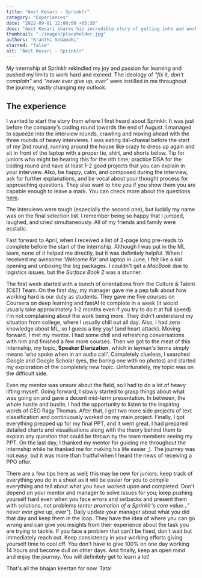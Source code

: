 ```yaml
---
title: "Amit Kesari - Sprinklr"
category: "Experiences"
date: "2022-09-01 12:00:00 +05:30"
desc: "Amit Kesari shares his incredible story of getting into and working at Sprinklr as a summer intern. From the tough interviews to the joy of receiving a PPO, tag along on his journey as he explains valuable lessons from experience!"
thumbnail: "./images/placeholder.jpg"
authors: "Kranthi Sedamaki"
starred: "false"
alt: "Amit Kesari - Sprinklr"
---
```


My internship at Sprinklr rekindled my joy and passion for learning and pushed my limits to work hard and exceed. The ideology of *"fix it, don't complain"* and *"never ever give up, ever"* were instilled in me throughout the journey, vastly changing my outlook.

## **The experience**

I wanted to start the story from where I first heard about Sprinklr. It was just before the company's coding round towards the end of August. I managed to squeeze into the interview rounds, crawling and moving ahead with the three rounds of heavy interviews. I was eating dal-chawal before the start of my 2nd round, running around the house like crazy to dress up again and sit in front of the laptop with a proper tie, shirt, and shorts below. Tip for juniors who might be hearing this for the nth time; practice DSA for the coding round and have at least 1-2 good projects that you can explain in your interview. Also, be happy, calm, and composed during the interview, ask for further explanations, and be vocal about your thought process for approaching questions. They also want to hire you if you show them you are capable enough to leave a mark. You can check more about the questions [here](https://docs.google.com/document/d/1E952TDkK3XmvkD3jkJL59_Lq8dKd4wnibumxIMNYfUg/edit?usp=sharing).

The interviews were tough (especially the second one), but luckily my name was on the final selection list. I remember being so happy that I jumped, laughed, and cried simultaneously. All of my friends and family were ecstatic.

Fast forward to April, when I received a list of 2-page long pre-reads to complete before the start of the internship. Although I was put in the ML team, none of it helped me directly, but it was definitely helpful. When I received my awesome ‘*Welcome Kit’* and laptop in June, I felt like a kid opening and unboxing the big packages. I couldn't get a *MacBook* due to logistics issues, but the *Surface Book 2* was a stunner.

The first week started with a bunch of orientations from the Culture & Talent (C&T) Team. On the first day, my manager gave me a pep talk about how working hard is our duty as students. They gave me five courses on Coursera on deep learning and fastAI to complete in a week (it would usually take approximately 1-2 months even if you try to do it at full speed). I'm not complaining about the work being more. They didn't understand my situation from college, where I usually chill out all day. Also, I had zero knowledge about ML, so I guess a tiny yay! (and heart attack). Moving forward, I met my mentor. I had some chill and refreshing conversations with him and finished a few more courses. Then we got to the meat of this internship, my topic, **Speaker Diarization**, which in layman's terms simply means 'who spoke when in an audio call'. Completely clueless, I searched Google and Google Scholar (yes, the boring one with no photos) and started my exploration of the completely new topic. Unfortunately, my topic was on the difficult side.

Even my mentor was unsure about the field, so I had to do a lot of heavy lifting myself. Going forward, I slowly started to grasp things about what was going on and gave a decent mid-term presentation. In between, the whole hustle and bustle, I had the opportunity to listen to the inspiring words of CEO Ragy Thomas. After that, I got two more side projects of text classification and continuously worked on my main project. Finally, I got everything prepped up for my final PPT, and it went great. I had prepared detailed charts and visualisations along with the theory behind them to explain any question that could be thrown by the team members seeing my PPT. On the last day, I thanked my mentor for guiding me throughout the internship while he thanked me for making his life easier ;). The journey was not easy, but it was more than fruitful when I heard the news of receiving a PPO offer.

There are a few tips here as well; this may be new for juniors; keep track of everything you do in a sheet as it will be easier for you to compile everything and tell about what you have worked upon and completed. Don't depend on your mentor and manager to solve issues for you; keep pushing yourself hard even when you face errors and setbacks and present them with solutions, not problems (*enter promotion of a Sprinklr's core value*…" never ever give up, ever"). Daily update your manager about what you did that day and keep them in the loop. They have the idea of where you can go wrong and can give you insights from their experience about the task you are trying to tackle. If you face a problem that can't be fixed, don't wait but immediately reach out. Keep consistency in your working efforts giving yourself time to cool off. You don't have to give 100% on one day working 14 hours and become dull on other days. And finally, keep an open mind and enjoy the journey. You will definitely get to learn a lot!

That's all the bhajan keertan for now. Tata!